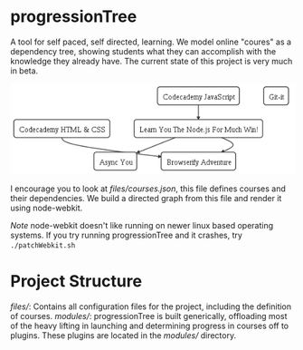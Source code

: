 progressionTree
===

A tool for self paced, self directed, learning. We model online "coures" as a dependency tree, showing students what they can accomplish with the knowledge they already have. The current state of this project is very much in beta.

![currentState](./snapshot.png)

I encourage you to look at _files/courses.json_, this file defines courses and their dependencies. We build a directed graph from this file and render it using node-webkit.

*Note* node-webkit doesn't like running on newer linux based operating systems. If you try running progressionTree and it crashes, try `./patchWebkit.sh`

# Project Structure

_files/_: Contains all configuration files for the project, including the definition of courses.
_modules/_: progressionTree is built generically, offloading most of the heavy lifting in launching and determining progress in courses off to plugins. These plugins are located in the _modules/_ directory.
